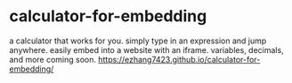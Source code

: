 # calculator-for-embedding
a calculator that works for you. simply type in an expression and jump anywhere. easily embed into a website with an iframe. variables, decimals, and more coming soon.
https://ezhang7423.github.io/calculator-for-embedding/

